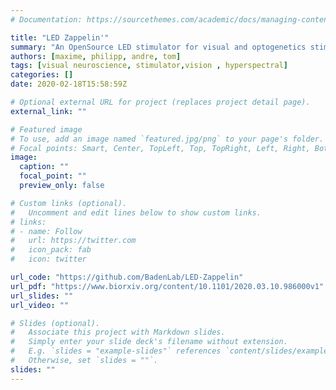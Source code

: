```yaml
---
# Documentation: https://sourcethemes.com/academic/docs/managing-content/

title: "LED Zappelin'"
summary: "An OpenSource LED stimulator for visual and optogenetics stimulation in combination with 2-photon recording"
authors: [maxime, philipp, andre, tom]
tags: [visual neuroscience, stimulator,vision , hyperspectral]
categories: []
date: 2020-02-18T15:58:59Z

# Optional external URL for project (replaces project detail page).
external_link: ""

# Featured image
# To use, add an image named `featured.jpg/png` to your page's folder.
# Focal points: Smart, Center, TopLeft, Top, TopRight, Left, Right, BottomLeft, Bottom, BottomRight.
image:
  caption: ""
  focal_point: ""
  preview_only: false

# Custom links (optional).
#   Uncomment and edit lines below to show custom links.
# links:
# - name: Follow
#   url: https://twitter.com
#   icon_pack: fab
#   icon: twitter

url_code: "https://github.com/BadenLab/LED-Zappelin"
url_pdf: "https://www.biorxiv.org/content/10.1101/2020.03.10.986000v1"
url_slides: ""
url_video: ""

# Slides (optional).
#   Associate this project with Markdown slides.
#   Simply enter your slide deck's filename without extension.
#   E.g. `slides = "example-slides"` references `content/slides/example-slides.md`.
#   Otherwise, set `slides = ""`.
slides: ""
---
```

